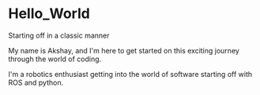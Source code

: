 # Hello_World
Starting off in a classic manner

My name is Akshay, and I'm here to get started on this exciting journey through the world of coding. 

I'm a robotics enthusiast getting into the world of software starting off with ROS and python. 
